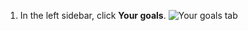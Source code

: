 1. In the left sidebar, click **Your goals**.
   ![Your goals tab](/assets/images/help/sponsors/your-goals-tab.png)
